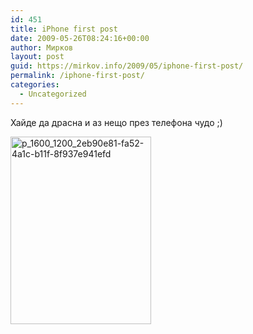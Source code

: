 ```yaml
---
id: 451
title: iPhone first post
date: 2009-05-26T08:24:16+00:00
author: Мирков
layout: post
guid: https://mirkov.info/2009/05/iphone-first-post/
permalink: /iphone-first-post/
categories:
  - Uncategorized
---
```

Хайде да драсна и аз нещо през телефона чудо ;)

[<img class="aligncenter size-medium wp-image-452" title="p_1600_1200_2eb90e81-fa52-4a1c-b11f-8f937e941efd" src="https://mirkov.info/wp-content/uploads/2009/05/p_1600_1200_2eb90e81-fa52-4a1c-b11f-8f937e941efd-225x300.jpg" alt="p_1600_1200_2eb90e81-fa52-4a1c-b11f-8f937e941efd" width="225" height="300" srcset="https://mirkov.info/wp-content/uploads/2009/05/p_1600_1200_2eb90e81-fa52-4a1c-b11f-8f937e941efd-225x300.jpg 225w, https://mirkov.info/wp-content/uploads/2009/05/p_1600_1200_2eb90e81-fa52-4a1c-b11f-8f937e941efd.jpeg 480w" sizes="(max-width: 225px) 100vw, 225px" />](https://mirkov.info/wp-content/uploads/2009/05/p_1600_1200_2eb90e81-fa52-4a1c-b11f-8f937e941efd.jpeg)